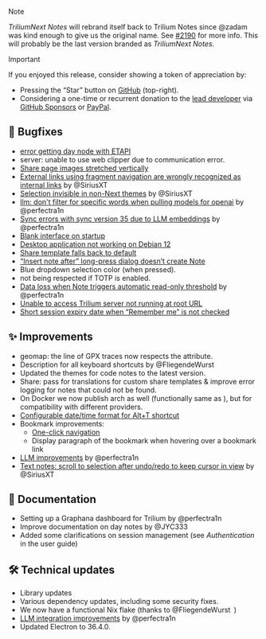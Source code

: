 > [!NOTE]
> *TriliumNext Notes* will rebrand itself back to Trilium Notes since @zadam was kind enough to give us the original name. See [#2190](https://github.com/orgs/TriliumNext/discussions/2190) for more info. This will probably be the last version branded as *TriliumNext Notes*.

> [!IMPORTANT]
> If you enjoyed this release, consider showing a token of appreciation by:
> 
> *   Pressing the “Star” button on [GitHub](https://github.com/TriliumNext/Notes) (top-right).
> *   Considering a one-time or recurrent donation to the [lead developer](https://github.com/eliandoran) via [GitHub Sponsors](https://github.com/sponsors/eliandoran) or [PayPal](https://paypal.me/eliandoran).

## 🐞 Bugfixes

*   [error getting day node with ETAPI](https://github.com/TriliumNext/Notes/issues/2105)
*   server: unable to use web clipper due to communication error.
*   [Share page images stretched vertically](https://github.com/TriliumNext/Notes/issues/2124)
*   [External links using fragment navigation are wrongly recognized as internal links](https://github.com/TriliumNext/Notes/issues/2108) by @SiriusXT
*   [Selection invisible in non-Next themes](https://github.com/TriliumNext/Notes/issues/2099) by @SiriusXT
*   [llm: don't filter for specific words when pulling models for openai](https://github.com/TriliumNext/Notes/pull/2127) by @perfectra1n
*   [Sync errors with sync version 35 due to LLM embeddings](https://github.com/TriliumNext/Notes/issues/2119) by @perfectra1n
*   [Blank interface on startup](https://github.com/TriliumNext/Notes/issues/2103)
*   [Desktop application not working on Debian 12](https://github.com/TriliumNext/Notes/issues/2097)
*   [Share template falls back to default](https://github.com/TriliumNext/Notes/issues/2142)
*   [“Insert note after” long-press dialog doesn’t create Note](https://github.com/TriliumNext/Notes/issues/2128)
*   Blue dropdown selection color (when pressed).
*    not being respected if TOTP is enabled.
*   [Data loss when Note triggers automatic read-only threshold](https://github.com/TriliumNext/Notes/issues/1877) by @perfectra1n
*   [Unable to access Trilium server not running at root URL](https://github.com/TriliumNext/Notes/issues/2098)
*   [Short session expiry date when “Remember me” is not checked](https://github.com/TriliumNext/Notes/issues/2196)

## ✨ Improvements

*   geomap: the line of GPX traces now respects the  attribute.
*   Description for all keyboard shortcuts by @FliegendeWurst
*   Updated the themes for code notes to the latest version.
*   Share: pass  for translations for custom share templates & improve error logging for notes that could not be found.
*   On Docker we now publish  arch as well (functionally same as ), but for compatibility with different providers.
*   [Configurable date/time format for Alt+T shortcut](https://github.com/TriliumNext/Notes/pull/2083)
*   Bookmark improvements:
    *   [One-click navigation](https://github.com/TriliumNext/Notes/issues/2187)
    *   Display paragraph of the bookmark when hovering over a bookmark link
*   [LLM improvements](https://github.com/TriliumNext/Notes/pull/2181) by @perfectra1n
*   [Text notes: scroll to selection after undo/redo to keep cursor in view](https://github.com/TriliumNext/Notes/pull/2197) by @SiriusXT

## 📖 Documentation

*   Setting up a Graphana dashboard for Trilium by @perfectra1n
*   Improve documentation on day notes by @JYC333
*   Added some clarifications on session management (see _Authentication_ in the user guide)

## 🛠️ Technical updates

*   Library updates
*   Various dependency updates, including some security fixes.
*   We now have a functional Nix flake (thanks to @FliegendeWurst )
*   [LLM integration improvements](https://github.com/TriliumNext/Notes/pull/2110) by @perfectra1n
*   Updated Electron to 36.4.0.
